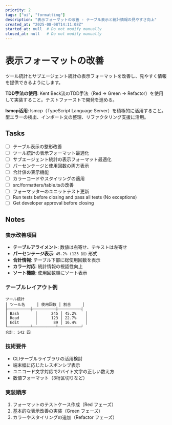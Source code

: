 ```yaml
---
priority: 2
tags: ["ui", "formatting"]
description: "表示フォーマットの改善 - テーブル表示と統計情報の見やすさ向上"
created_at: "2025-08-08T14:11:08Z"
started_at: null  # Do not modify manually
closed_at: null   # Do not modify manually
---
```


# 表示フォーマットの改善

ツール統計とサブエージェント統計の表示フォーマットを改善し、見やすく情報を提供できるようにします。

**TDD手法の使用**: Kent Beck流のTDD手法（Red → Green → Refactor）を使用して実装すること。テストファーストで開発を進める。

**lsmcp活用**: lsmcp（TypeScript Language Server）を積極的に活用すること。型エラーの検出、インポート文の整理、リファクタリング支援に活用。

## Tasks

- [ ] テーブル表示の整形改善
- [ ] ツール統計の表示フォーマット最適化
- [ ] サブエージェント統計の表示フォーマット最適化
- [ ] パーセンテージと使用回数の両方表示
- [ ] 合計値の表示機能
- [ ] カラーコードやスタイリングの適用
- [ ] src/formatters/table.tsの改善
- [ ] フォーマッターのユニットテスト更新
- [ ] Run tests before closing and pass all tests (No exceptions)
- [ ] Get developer approval before closing

## Notes

### 表示改善項目
- **テーブルアライメント**: 数値は右寄せ、テキストは左寄せ
- **パーセンテージ表示**: `45.2% (123 回)` 形式
- **合計情報**: テーブル下部に総使用回数を表示
- **カラー対応**: 統計情報の視認性向上
- **ソート機能**: 使用回数順にソート表示

### テーブルレイアウト例
```
ツール統計
│ ツール名     │ 使用回数 │ 割合     │
├──────────┼──────────┼──────────┤
│ Bash       │      245 │ 45.2%    │
│ Read       │      123 │ 22.7%    │
│ Edit       │       89 │ 16.4%    │
└──────────┴──────────┴──────────┘
合計: 542 回
```

### 技術要件
- CLIテーブルライブラリの活用検討
- 端末幅に応じたレスポンシブ表示
- ユニコード文字対応で2バイト文字の正しい数え方
- 数値フォーマット（3桁区切りなど）

### 実装順序
1. フォーマットのテストケース作成（Red フェーズ）
2. 基本的な表示改善の実装（Green フェーズ）
3. カラーやスタイリングの追加（Refactor フェーズ）
